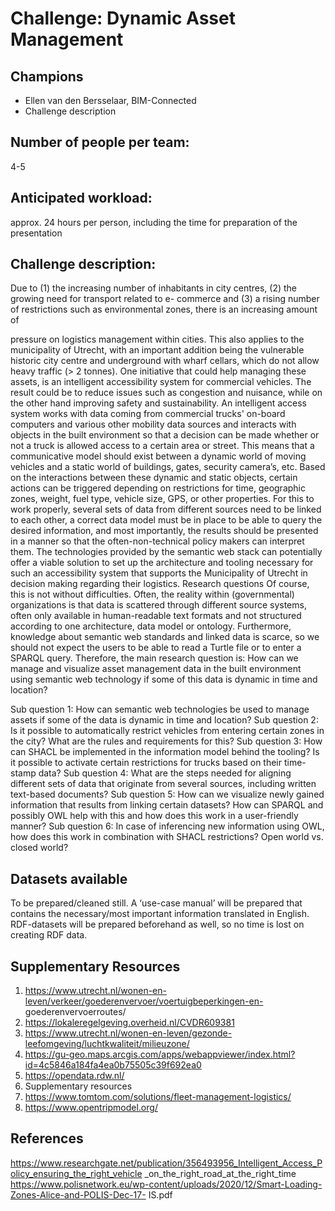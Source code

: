 # Challenge: Dynamic Asset Management
## Champions
- Ellen van den Bersselaar, BIM-Connected
- Challenge description

## Number of people per team: 
4-5

## Anticipated workload:
approx. 24 hours per person, including the time for preparation of the presentation

## Challenge description:
Due to (1) the increasing number of inhabitants in city centres, (2) the growing need for transport related to e-
commerce and (3) a rising number of restrictions such as environmental zones, there is an increasing amount of

pressure on logistics management within cities. This also applies to the municipality of Utrecht, with an
important addition being the vulnerable historic city centre and underground with wharf cellars, which do not
allow heavy traffic (> 2 tonnes). One initiative that could help managing these assets, is an intelligent accessibility
system for commercial vehicles. The result could be to reduce issues such as congestion and nuisance, while on
the other hand improving safety and sustainability.
An intelligent access system works with data coming from commercial trucks' on-board computers and various
other mobility data sources and interacts with objects in the built environment so that a decision can be made
whether or not a truck is allowed access to a certain area or street. This means that a communicative model
should exist between a dynamic world of moving vehicles and a static world of buildings, gates, security
camera’s, etc. Based on the interactions between these dynamic and static objects, certain actions can be
triggered depending on restrictions for time, geographic zones, weight, fuel type, vehicle size, GPS, or other
properties.
For this to work properly, several sets of data from different sources need to be linked to each other, a correct
data model must be in place to be able to query the desired information, and most importantly, the results
should be presented in a manner so that the often-non-technical policy makers can interpret them. The
technologies provided by the semantic web stack can potentially offer a viable solution to set up the architecture
and tooling necessary for such an accessibility system that supports the Municipality of Utrecht in decision
making regarding their logistics.
Research questions
Of course, this is not without difficulties. Often, the reality within (governmental) organizations is that data is
scattered through different source systems, often only available in human-readable text formats and not
structured according to one architecture, data model or ontology. Furthermore, knowledge about semantic web
standards and linked data is scarce, so we should not expect the users to be able to read a Turtle file or to enter
a SPARQL query. Therefore, the main research question is:
How can we manage and visualize asset management data in the built environment using semantic web
technology if some of this data is dynamic in time and location?

Sub question 1: How can semantic web technologies be used to manage assets if some of the data is dynamic in
time and location?
Sub question 2: Is it possible to automatically restrict vehicles from entering certain zones in the city? What are
the rules and requirements for this?
Sub question 3: How can SHACL be implemented in the information model behind the tooling? Is it possible to
activate certain restrictions for trucks based on their time-stamp data?
Sub question 4: What are the steps needed for aligning different sets of data that originate from several sources,
including written text-based documents?
Sub question 5: How can we visualize newly gained information that results from linking certain datasets? How
can SPARQL and possibly OWL help with this and how does this work in a user-friendly manner?
Sub question 6: In case of inferencing new information using OWL, how does this work in combination with
SHACL restrictions? Open world vs. closed world?

## Datasets available
To be prepared/cleaned still. A ‘use-case manual’ will be prepared that contains the necessary/most important
information translated in English. RDF-datasets will be prepared beforehand as well, so no time is lost on creating
RDF data.

## Supplementary Resources
1. https://www.utrecht.nl/wonen-en-leven/verkeer/goederenvervoer/voertuigbeperkingen-en- goederenvervoerroutes/
2. https://lokaleregelgeving.overheid.nl/CVDR609381
3. https://www.utrecht.nl/wonen-en-leven/gezonde-leefomgeving/luchtkwaliteit/milieuzone/
4. https://gu-geo.maps.arcgis.com/apps/webappviewer/index.html?id=4c5846a184fa4ea0b75505c39f692ea0
5. https://opendata.rdw.nl/
6. Supplementary resources
7. https://www.tomtom.com/solutions/fleet-management-logistics/
8. https://www.opentripmodel.org/
## References
https://www.researchgate.net/publication/356493956_Intelligent_Access_Policy_ensuring_the_right_vehicle
_on_the_right_road_at_the_right_time
https://www.polisnetwork.eu/wp-content/uploads/2020/12/Smart-Loading-Zones-Alice-and-POLIS-Dec-17-
IS.pdf
